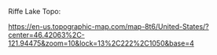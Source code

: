 Riffe Lake Topo:

https://en-us.topographic-map.com/map-8t6/United-States/?center=46.42063%2C-121.94475&zoom=10&lock=13%2C222%2C1050&base=4